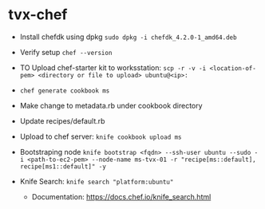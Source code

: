 # tvx-chef


- Install chefdk using dpkg `sudo dpkg -i chefdk_4.2.0-1_amd64.deb`
- Verify setup `chef --version`
- TO Upload chef-starter kit to worksstation: `scp -r -v -i <location-of-pem> <directory or file to upload> ubuntu@<ip>:`

- `chef generate cookbook ms`
- Make change to metadata.rb under cookbook directory
- Update recipes/default.rb
- Upload to chef server: `knife cookbook upload ms`
- Bootstraping node `knife bootstrap <fqdn> --ssh-user ubuntu --sudo -i <path-to-ec2-pem> --node-name ms-tvx-01 -r "recipe[ms::default], recipe[ms1::default]" -y`
- Knife Search: `knife search "platform:ubuntu"`
  - Documentation: https://docs.chef.io/knife_search.html

